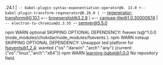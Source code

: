 .24.1
  | `-- babel-plugin-syntax-exponentiation-operator@6.
13.0
  +-- babel-plugin-transform-regenerator@6.26.0
  | `-- regenerator-transform@0.10.1
  +-- browserslist@3.2.8
  | +-- caniuse-lite@1.0.30000874
  | `-- electron-to-chromium@1.3.55
  `-- semver@5.5.0

npm WARN optional SKIPPING OPTIONAL DEPENDENCY: fseven
ts@^1.0.0 (node_modules/chokidar/node_modules/fsevents
):
npm WARN notsup SKIPPING OPTIONAL DEPENDENCY: Unsuppor
ted platform for fsevents@1.2.4: wanted {"os":"darwin"
,"arch":"any"} (current: {"os":"linux","arch":"x64"})
npm WARN learning-babel@1.0.0 No repository field.
